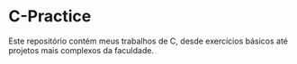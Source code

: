# C-Practice
 Este repositório contém meus trabalhos de C, desde exercícios básicos até projetos mais complexos da faculdade.

